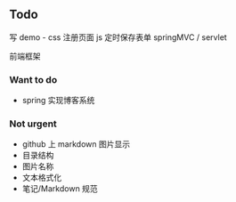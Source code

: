 
## Todo

写 demo - css 注册页面 js 定时保存表单 springMVC / servlet

前端框架



### Want to do

- spring 实现博客系统



### Not urgent

- github 上 markdown 图片显示
- 目录结构
- 图片名称
- 文本格式化
- 笔记/Markdown 规范

